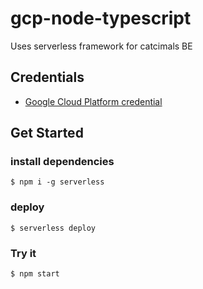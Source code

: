 # gcp-node-typescript
Uses serverless framework for catcimals BE

## Credentials 
- [Google Cloud Platform credential](https://serverless.com/framework/docs/providers/google/guide/credentials/)

## Get Started 
### install dependencies
```
$ npm i -g serverless
```

### deploy
```
$ serverless deploy
```


### Try it
```
$ npm start
```